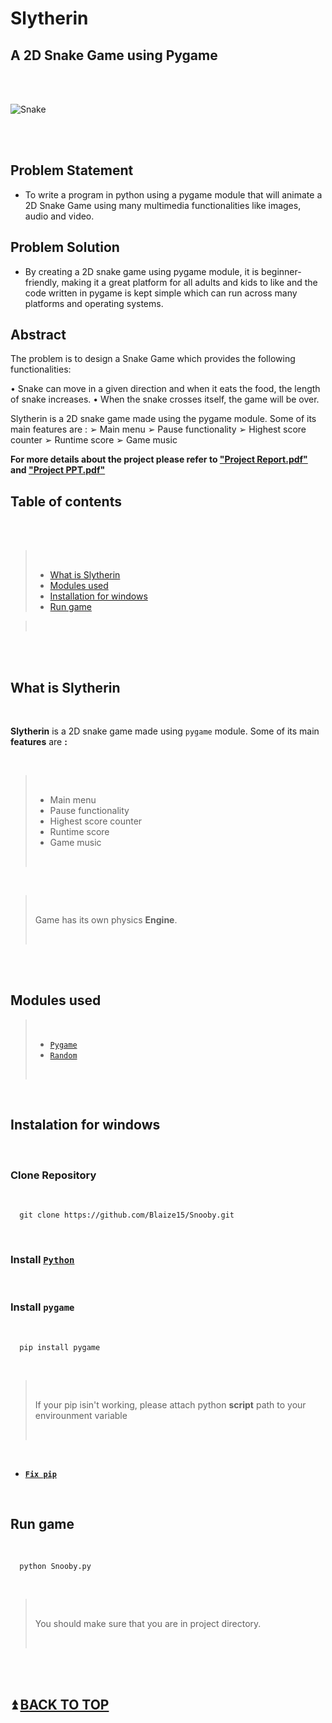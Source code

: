 # **Slytherin**

## A 2D Snake Game using Pygame

<br>
<br>

![Snake](https://cdn.pixabay.com/photo/2014/04/03/11/55/snake-312561_960_720.png)


<br>

<br>

## Problem Statement
- To write a program in python using a pygame module that will
animate a 2D Snake Game using many multimedia functionalities
like images, audio and video.

## Problem Solution
- By creating a 2D snake game using pygame module, it is
beginner-friendly, making it a great platform for all adults and kids
to like and the code written in pygame is kept simple which can
run across many platforms and operating systems.

## Abstract
The problem is to design a Snake Game which provides the following functionalities:

• Snake can move in a given direction and when it eats the food,
the length of snake increases.
• When the snake crosses itself, the game will be over.

Slytherin is a 2D snake game made using the pygame module.
Some of its main features are :
➢ Main menu
➢ Pause functionality
➢ Highest score counter
➢ Runtime score
➢ Game music

**For more details about the project please refer to [**"Project Report.pdf"**][1] and [**"Project PPT.pdf"**][2]**

[1]: https://github.com/anirudhjak06/Solar-System/blob/main/Project%20Report.pdf "Title"
[2]: https://github.com/anirudhjak06/Solar-System/blob/main/Project%20PPT.pdf "Title"

## **Table of contents**

<br>
<br>

> <br>
>
> * [What is Slytherin](#what-is-slytherin)
> * [Modules used](#module-used)
> * [Installation for windows](#Instalation-for-windows)
> * [Run game](#Run-game)

> <br>

<br>
<br>

## **What is Slytherin**

<br>

**Slytherin** is a 2D snake game made using ```pygame``` module. Some of its main **features** are **:**

<br>

><br>
>
>- Main menu
>- Pause functionality
>- Highest score counter
>- Runtime score
>- Game music
>
><br>

<br>

><br>
>
>Game has its own physics **Engine**.
>
><br>

<br>
<br>

## **Modules used**

><br>
>
>* [``Pygame``](https://www.pygame.org/docs/ "Documentation")
>* [``Random``](https://docs.python.org/3/library/random.html "Documentation")
>
><br>

<br>

## **Instalation for windows**

<br>

### Clone Repository

<br>

```
  git clone https://github.com/Blaize15/Snooby.git
```

<br>

### Install [``Python``](https://www.python.org/downloads/ "Python3")

<br>

### Install ``pygame``

<br>


```
  pip install pygame
```

<br>

><br>
>
>If your pip isin't working, please attach python **script** path to your envirounment variable
>
><br>

<br>

* [**``Fix pip``**](https://www.youtube.com/watch?v=mFqdeX1C-8M)

<br>

## **Run game**

<br>

```
  python Snooby.py
```

<br>

><br>
>
>You should make sure that you are in project directory.
>
><br>

<br>
<br>


## ⏫ [**BACK TO TOP**](#Slytherin)
